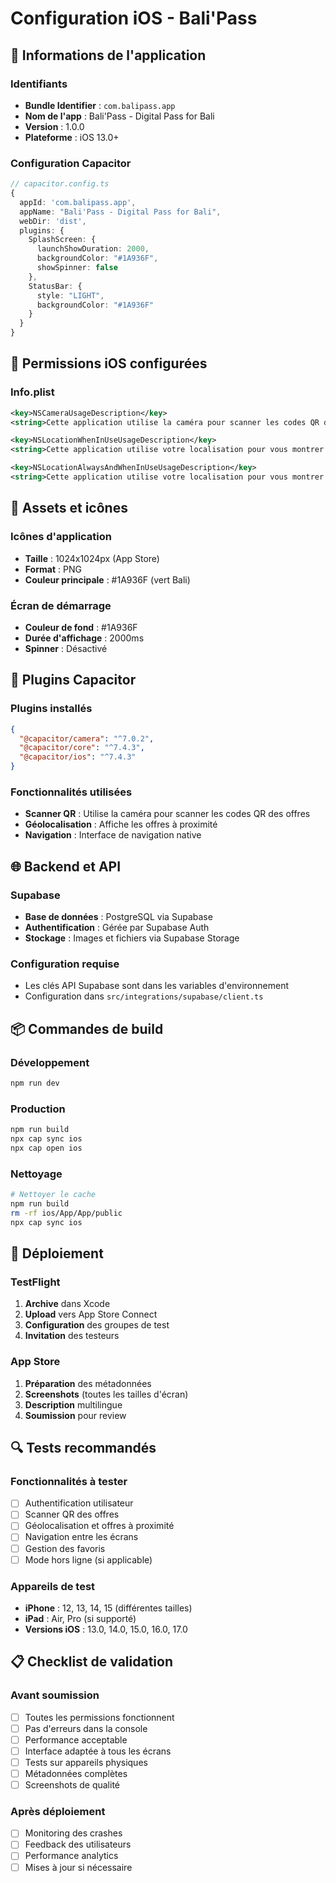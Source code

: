 # Configuration iOS - Bali'Pass

## 📱 Informations de l'application

### Identifiants
- **Bundle Identifier** : `com.balipass.app`
- **Nom de l'app** : Bali'Pass - Digital Pass for Bali
- **Version** : 1.0.0
- **Plateforme** : iOS 13.0+

### Configuration Capacitor
```typescript
// capacitor.config.ts
{
  appId: 'com.balipass.app',
  appName: "Bali'Pass - Digital Pass for Bali",
  webDir: 'dist',
  plugins: {
    SplashScreen: {
      launchShowDuration: 2000,
      backgroundColor: "#1A936F",
      showSpinner: false
    },
    StatusBar: {
      style: "LIGHT",
      backgroundColor: "#1A936F"
    }
  }
}
```

## 🔐 Permissions iOS configurées

### Info.plist
```xml
<key>NSCameraUsageDescription</key>
<string>Cette application utilise la caméra pour scanner les codes QR des offres Bali'Pass.</string>

<key>NSLocationWhenInUseUsageDescription</key>
<string>Cette application utilise votre localisation pour vous montrer les offres à proximité.</string>

<key>NSLocationAlwaysAndWhenInUseUsageDescription</key>
<string>Cette application utilise votre localisation pour vous montrer les offres à proximité.</string>
```

## 🎨 Assets et icônes

### Icônes d'application
- **Taille** : 1024x1024px (App Store)
- **Format** : PNG
- **Couleur principale** : #1A936F (vert Bali)

### Écran de démarrage
- **Couleur de fond** : #1A936F
- **Durée d'affichage** : 2000ms
- **Spinner** : Désactivé

## 🔧 Plugins Capacitor

### Plugins installés
```json
{
  "@capacitor/camera": "^7.0.2",
  "@capacitor/core": "^7.4.3",
  "@capacitor/ios": "^7.4.3"
}
```

### Fonctionnalités utilisées
- **Scanner QR** : Utilise la caméra pour scanner les codes QR des offres
- **Géolocalisation** : Affiche les offres à proximité
- **Navigation** : Interface de navigation native

## 🌐 Backend et API

### Supabase
- **Base de données** : PostgreSQL via Supabase
- **Authentification** : Gérée par Supabase Auth
- **Stockage** : Images et fichiers via Supabase Storage

### Configuration requise
- Les clés API Supabase sont dans les variables d'environnement
- Configuration dans `src/integrations/supabase/client.ts`

## 📦 Commandes de build

### Développement
```bash
npm run dev
```

### Production
```bash
npm run build
npx cap sync ios
npx cap open ios
```

### Nettoyage
```bash
# Nettoyer le cache
npm run build
rm -rf ios/App/App/public
npx cap sync ios
```

## 🚀 Déploiement

### TestFlight
1. **Archive** dans Xcode
2. **Upload** vers App Store Connect
3. **Configuration** des groupes de test
4. **Invitation** des testeurs

### App Store
1. **Préparation** des métadonnées
2. **Screenshots** (toutes les tailles d'écran)
3. **Description** multilingue
4. **Soumission** pour review

## 🔍 Tests recommandés

### Fonctionnalités à tester
- [ ] Authentification utilisateur
- [ ] Scanner QR des offres
- [ ] Géolocalisation et offres à proximité
- [ ] Navigation entre les écrans
- [ ] Gestion des favoris
- [ ] Mode hors ligne (si applicable)

### Appareils de test
- **iPhone** : 12, 13, 14, 15 (différentes tailles)
- **iPad** : Air, Pro (si supporté)
- **Versions iOS** : 13.0, 14.0, 15.0, 16.0, 17.0

## 📋 Checklist de validation

### Avant soumission
- [ ] Toutes les permissions fonctionnent
- [ ] Pas d'erreurs dans la console
- [ ] Performance acceptable
- [ ] Interface adaptée à tous les écrans
- [ ] Tests sur appareils physiques
- [ ] Métadonnées complètes
- [ ] Screenshots de qualité

### Après déploiement
- [ ] Monitoring des crashes
- [ ] Feedback des utilisateurs
- [ ] Performance analytics
- [ ] Mises à jour si nécessaire
